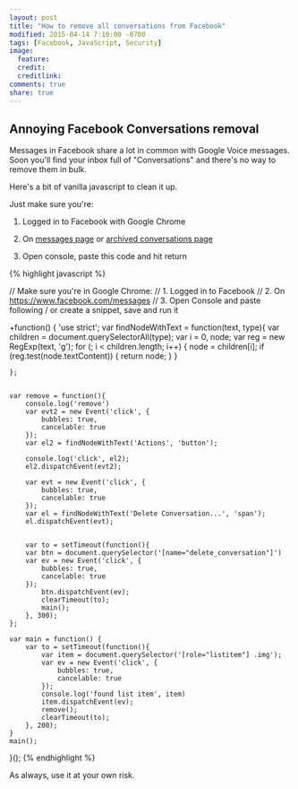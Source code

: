 ```yaml
---
layout: post
title: "How to remove all conversations from Facebook"
modified: 2015-04-14 7:10:00 -0700
tags: [Facebook, JavaScript, Security]
image:
  feature: 
  credit: 
  creditlink: 
comments: true
share: true
---
```


## Annoying Facebook Conversations removal

Messages in Facebook share a lot in common with Google Voice messages. Soon you'll find your inbox full of "Conversations" and there's no way to remove them in bulk.

Here's a bit of vanilla javascript to clean it up.

Just make sure you're:

1. Logged in to Facebook with Google Chrome

2. On [messages page](https://www.facebook.com/messages/) or [archived conversations page](https://www.facebook.com/messages/archived?action=recent-messages)

3. Open console, paste this code and hit return

{% highlight javascript %}

// Make sure you're in Google Chrome:
// 1. Logged in to Facebook
// 2. On https://www.facebook.com/messages
// 3. Open Console and paste following / or create a snippet, save and run it
 
+function() {
    'use strict';
    var findNodeWithText = function(text, type){
      var children = document.querySelectorAll(type);
      var i = 0, node;
      var reg = new RegExp(text, 'g');
      for (; i < children.length; i++) {
        node = children[i];
        if (reg.test(node.textContent)) {
            return node;
        }
      }  
 
    };
 
 
    var remove = function(){
        console.log('remove')
        var evt2 = new Event('click', {
            bubbles: true, 
            cancelable: true
        });
        var el2 = findNodeWithText('Actions', 'button');
 
        console.log('click', el2);
        el2.dispatchEvent(evt2);
 
        var evt = new Event('click', {
            bubbles: true, 
            cancelable: true
        });
        var el = findNodeWithText('Delete Conversation...', 'span');
        el.dispatchEvent(evt);
 
 
        var to = setTimeout(function(){
        var btn = document.querySelector('[name="delete_conversation"]')
        var ev = new Event('click', {
            bubbles: true, 
            cancelable: true
        });
            btn.dispatchEvent(ev);
            clearTimeout(to);
            main();
        }, 300);
    };
 
    var main = function() {
        var to = setTimeout(function(){
            var item = document.querySelector('[role="listitem"] .img');
            var ev = new Event('click', {
                bubbles: true, 
                cancelable: true
            });
            console.log('found list item', item)
            item.dispatchEvent(ev);
            remove();
            clearTimeout(to);
        }, 200);
    }
    main();
}();
{% endhighlight %}

As always, use it at your own risk.